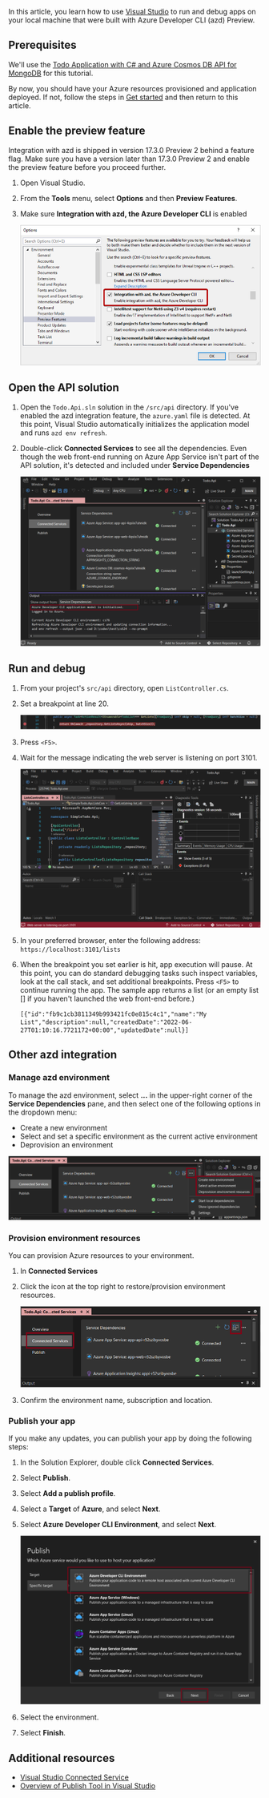 In this article, you learn how to use [Visual Studio](/visualstudio/azure) to run and debug apps on your local machine that were built with Azure Developer CLI (azd) Preview.

## Prerequisites

We'll use the [Todo Application with C# and Azure Cosmos DB API for MongoDB](https://github.com/Azure-Samples/todo-csharp-cosmos-sql) for this tutorial.

By now, you should have your Azure resources provisioned and application deployed. If not, follow the steps in [Get started](../get-started?tabs=bare-metal%2Cwindows&pivots=programming-language-csharp) and then return to this article.

## Enable the preview feature

Integration with azd is shipped in version 17.3.0 Preview 2 behind a feature flag. Make sure you have a version later than 17.3.0 Preview 2 and enable the preview feature before you proceed further.

1. Open Visual Studio.

1. From the **Tools** menu, select **Options** and then **Preview Features**.

1. Make sure **Integration with azd, the Azure Developer CLI** is enabled

    !["Visual Studio option to enable azd"](../media/run-and-debug/vs-options.png)

## Open the API solution

1. Open the `Todo.Api.sln` solution in the `/src/api` directory. If you've enabled the azd integration feature, the `azure.yaml` file is detected. At this point, Visual Studio automatically initializes the application model and runs `azd env refresh`.

1. Double-click **Connected Services** to see all the dependencies. Even though the web front-end running on Azure App Service isn't part of the API solution, it's detected and included under **Service Dependencies**

    !["Visual Studio open azd solution"](../media/run-and-debug/vs-opensln.png)

## Run and debug

1. From your project's `src/api` directory, open `ListController.cs`.

1. Set a breakpoint at line 20.
    
    !["Set breakpoint"](../media/run-and-debug/vs-breakpoint.png)

1. Press `<F5>`.

1. Wait for the message indicating the web server is listening on port 3101.

    !["Message indicating debugger is listening on port 3101"](../media/run-and-debug/vs-f5.png)

1. In your preferred browser, enter the following address: `https://localhost:3101/lists`

1. When the breakpoint you set earlier is hit, app execution will pause. At this point, you can do standard debugging tasks such inspect variables, look at the call stack, and set additional breakpoints. Press `<F5>` to continue running the app. The sample app returns a list (or an empty list [] if you haven't launched the web front-end before.)

    ```
    [{"id":"fb9c1cb3811349b993421fc0e815c4c1","name":"My List","description":null,"createdDate":"2022-06-27T01:10:16.7721172+00:00","updatedDate":null}]
    ```

## Other azd integration

### Manage azd environment

To manage the azd environment, select **...** in the upper-right corner of the **Service Dependencies** pane, and then select one of the following options in the dropdown menu:

- Create a new environment
- Select and set a specific environment as the current active environment
- Deprovision an environment

!["Manage azd environment in Visual Studio"](../media/run-and-debug/vs-manageenv.png)

### Provision environment resources

You can provision Azure resources to your environment.

1. In **Connected Services**

1. Click the icon at the top right to restore/provision environment resources.

    !["Provision environment resources in Visual Studio"](../media/run-and-debug/vs-provision.png)

1. Confirm the environment name, subscription and location.

### Publish your app

If you make any updates, you can publish your app by doing the following steps:

1. In the Solution Explorer, double click **Connected Services**.

1. Select **Publish**.

1. Select **Add a publish profile**.

1. Select a **Target** of **Azure**, and select **Next**.

1. Select **Azure Developer CLI Environment**, and select **Next**.

    !["Message in Debug Console indicating debugger is listening on port 3100"](../media/run-and-debug/vs-publish.png)

1. Select the environment.

1. Select **Finish**.

## Additional resources

* [Visual Studio Connected Service](/visualstudio/azure/overview-connected-services)
* [Overview of Publish Tool in Visual Studio](/visualstudio/deployment/publish-overview)
